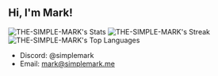 ## Hi, I'm Mark!

![THE-SIMPLE-MARK's Stats](https://github-readme-stats.vercel.app/api?username=THE-SIMPLE-MARK&theme=tokyonight&show_icons=true&hide_border=true&count_private=true)
![THE-SIMPLE-MARK's Streak](https://github-readme-streak-stats.herokuapp.com/?user=THE-SIMPLE-MARK&theme=tokyonight&hide_border=true)
![THE-SIMPLE-MARK's Top Languages](https://github-readme-stats.vercel.app/api/top-langs/?username=THE-SIMPLE-MARK&theme=tokyonight&show_icons=true&hide_border=true&layout=compact)

- Discord: @simplemark
- Email: mark@simplemark.me
